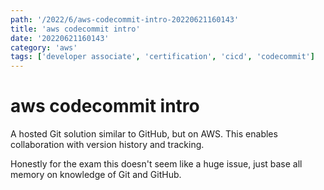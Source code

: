 ```yaml
---
path: '/2022/6/aws-codecommit-intro-20220621160143'
title: 'aws codecommit intro'
date: '20220621160143'
category: 'aws'
tags: ['developer associate', 'certification', 'cicd', 'codecommit']
---
```


# aws codecommit intro
A hosted Git solution similar to GitHub, but on AWS. This enables collaboration
with version history and tracking.

Honestly for the exam this doesn't seem like a huge issue, just base all memory
on knowledge of Git and GitHub.


